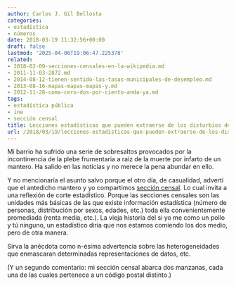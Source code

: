 ```yaml
---
author: Carlos J. Gil Bellosta
categories:
- estadística
- números
date: 2018-03-19 11:32:56+00:00
draft: false
lastmod: '2025-04-06T19:06:47.225378'
related:
- 2018-02-09-secciones-censales-en-la-wikipedia.md
- 2011-11-03-2872.md
- 2014-08-12-tienen-sentido-las-tasas-municipales-de-desempleo.md
- 2013-08-16-mapas-mapas-mapas-y.md
- 2012-11-28-coma-cero-dos-por-ciento-anda-ya.md
tags:
- estadística pública
- ine
- sección censal
title: Lecciones estadísticas que pueden extraerse de los disturbios de Lavapiés
url: /2018/03/19/lecciones-estadisticas-que-pueden-extraerse-de-los-disturbios-de-lavapies/
---
```


Mi barrio ha sufrido una serie de sobresaltos provocados por la incontinencia de la plebe frumentaria a raíz de la muerte por infarto de un mantero. Ha salido en las noticias y no merece la pena abundar en ello.

Y no mencionaría el asunto salvo porque el otro día, de casualidad, advertí que el antedicho mantero y yo compartimos [sección censal](https://es.wikipedia.org/wiki/Secci%C3%B3n_censal). Lo cual invita a una reflexión de corte estadístico. Porque las secciones censales son las unidades más básicas de las que existe información estadística (número de personas, distribución por sexos, edades, etc.) toda ella convenientemente promediada (renta media, etc.). La vieja historia del si yo me como un pollo y tú ninguno, un estadístico diría que nos estamos comiendo los dos medio, pero de otra manera.

Sirva la anécdota como n-ésima advertencia sobre las heterogeneidades que enmascaran determinadas representaciones de datos, etc.

(Y un segundo comentario: mi sección censal abarca dos manzanas, cada una de las cuales pertenece a un código postal distinto.)